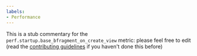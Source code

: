 ```yaml
---
labels:
- Performance
---
```

This is a stub commentary for the `perf.startup.base_bfragment_on_create_view` metric: please feel free to edit (read the
[contributing guidelines](https://github.com/mozilla/glean-annotations/blob/main/CONTRIBUTING.md)
if you haven't done this before)
